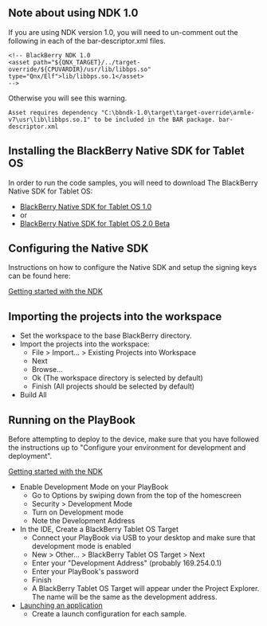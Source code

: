 ## Note about using NDK 1.0

If you are using NDK version 1.0, you will need to un-comment out the following in each of the bar-descriptor.xml files.

    <!-- BlackBerry NDK 1.0
    <asset path="${QNX_TARGET}/../target-override/${CPUVARDIR}/usr/lib/libbps.so" type="Qnx/Elf">lib/libbps.so.1</asset>
    -->

Otherwise you will see this warning.

    Asset requires dependency "C:\bbndk-1.0\target\target-override\armle-v7\usr\lib\libbps.so.1" to be included in the BAR package.	bar-descriptor.xml

## Installing the BlackBerry Native SDK for Tablet OS

In order to run the code samples, you will need to download The BlackBerry Native SDK for Tablet OS:

 * [BlackBerry Native SDK for Tablet OS 1.0](https://bdsc.webapps.blackberry.com/native/download)
 * or
 * [BlackBerry Native SDK for Tablet OS 2.0 Beta](https://bdsc.webapps.blackberry.com/native/beta/download/)

## Configuring the Native SDK

Instructions on how to configure the Native SDK and setup the signing keys can be found here:

[Getting started with the NDK](https://bdsc.webapps.blackberry.com/native/documentation/getting_started.html)

## Importing the projects into the workspace

 * Set the workspace to the base BlackBerry directory.
 * Import the projects into the workspace:
   * File > Import... > Existing Projects into Workspace
   * Next
   * Browse...
   * Ok (The workspace directory is selected by default)
   * Finish (All projects should be selected by default)
 * Build All

## Running on the PlayBook

Before attempting to deploy to the device, make sure that you have followed 
the instructions up to "Configure your environment for development and deployment".

[Getting started with the NDK](https://bdsc.webapps.blackberry.com/native/documentation/getting_started.html)

 * Enable Development Mode on your PlayBook
   * Go to Options by swiping down from the top of the homescreen
   * Security > Development Mode
   * Turn on Development mode
   * Note the Development Address
 * In the IDE, Create a BlackBerry Tablet OS Target
   * Connect your PlayBook via USB to your desktop and make sure that development mode is enabled
   * New > Other... > BlackBerry Tablet OS Target > Next
   * Enter your "Development Address" (probably 169.254.0.1)
   * Enter your PlayBook's password
   * Finish
   * A BlackBerry Tablet OS Target will appear under the Project Explorer. The name will be the same as the development address.
 * [Launching an application](https://bdsc.webapps.blackberry.com/native/documentation/com.qnx.doc.native_sdk.quickstart/topic/prepare_launch.html)
   * Create a launch configuration for each sample.
